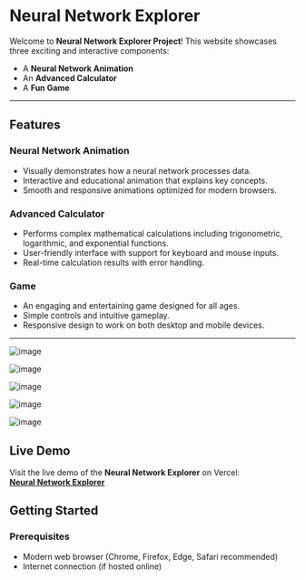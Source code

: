 # Neural Network Explorer

Welcome to **Neural Network Explorer Project**! This website showcases three exciting and interactive components:  
- A **Neural Network Animation**  
- An **Advanced Calculator**  
- A **Fun Game**

---

## Features

### Neural Network Animation
- Visually demonstrates how a neural network processes data.
- Interactive and educational animation that explains key concepts.
- Smooth and responsive animations optimized for modern browsers.

### Advanced Calculator
- Performs complex mathematical calculations including trigonometric, logarithmic, and exponential functions.
- User-friendly interface with support for keyboard and mouse inputs.
- Real-time calculation results with error handling.

### Game
- An engaging and entertaining game designed for all ages.
- Simple controls and intuitive gameplay.
- Responsive design to work on both desktop and mobile devices.

---
![image](https://github.com/user-attachments/assets/98a6a748-865d-4d57-adc1-9083f6927933)

![image](https://github.com/user-attachments/assets/5f89eac8-acfd-4029-9d71-b1e03474421b)

![image](https://github.com/user-attachments/assets/f36b398f-9af6-44a9-abe9-fd834ac1a96b)

![image](https://github.com/user-attachments/assets/ed1a259a-1d38-43fd-8bea-c357811ab6ab)

![image](https://github.com/user-attachments/assets/18047034-4bd6-43d0-81f1-e4e228cad016)


## Live Demo
Visit the live demo of the **Neural Network Explorer** on Vercel:  
[**Neural Network Explorer**](https://neural-network-explorer-eprg5k8pz-dilums-projects-69cce6bd.vercel.app/)

## Getting Started

### Prerequisites
- Modern web browser (Chrome, Firefox, Edge, Safari recommended)
- Internet connection (if hosted online)
